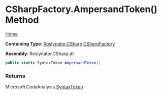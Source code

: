 # CSharpFactory\.AmpersandToken\(\) Method

[Home](../../../../README.md)

**Containing Type**: [Roslynator.CSharp](../../README.md)\.[CSharpFactory](../README.md)

**Assembly**: Roslynator\.CSharp\.dll

```csharp
public static SyntaxToken AmpersandToken()
```

### Returns

Microsoft\.CodeAnalysis\.[SyntaxToken](https://docs.microsoft.com/en-us/dotnet/api/microsoft.codeanalysis.syntaxtoken)

